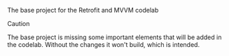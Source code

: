 The base project for the Retrofit and MVVM codelab

> [!CAUTION]
> The base project is missing some important elements that will be added in the codelab.
> Without the changes it won't build, which is intended.
